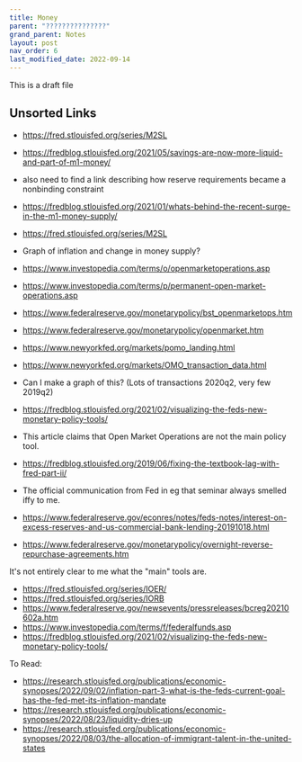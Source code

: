 ```yaml
---
title: Money
parent: "???????????????"
grand_parent: Notes
layout: post
nav_order: 6
last_modified_date: 2022-09-14
---
```


This is a draft file


## Unsorted Links

- https://fred.stlouisfed.org/series/M2SL
- https://fredblog.stlouisfed.org/2021/05/savings-are-now-more-liquid-and-part-of-m1-money/
- also need to find a link describing how reserve requirements became a nonbinding constraint
- https://fredblog.stlouisfed.org/2021/01/whats-behind-the-recent-surge-in-the-m1-money-supply/
- https://fred.stlouisfed.org/series/M2SL
- Graph of inflation and change in money supply?

- https://www.investopedia.com/terms/o/openmarketoperations.asp
- https://www.investopedia.com/terms/p/permanent-open-market-operations.asp
- https://www.federalreserve.gov/monetarypolicy/bst_openmarketops.htm
- https://www.federalreserve.gov/monetarypolicy/openmarket.htm
- https://www.newyorkfed.org/markets/pomo_landing.html
- https://www.newyorkfed.org/markets/OMO_transaction_data.html
- Can I make a graph of this? (Lots of transactions 2020q2, very few 2019q2)
- https://fredblog.stlouisfed.org/2021/02/visualizing-the-feds-new-monetary-policy-tools/

- This article claims that Open Market Operations are not the main policy tool.
- https://fredblog.stlouisfed.org/2019/06/fixing-the-textbook-lag-with-fred-part-ii/
- The official communication from Fed in eg that seminar always smelled iffy to me.
- https://www.federalreserve.gov/econres/notes/feds-notes/interest-on-excess-reserves-and-us-commercial-bank-lending-20191018.html
- https://www.federalreserve.gov/monetarypolicy/overnight-reverse-repurchase-agreements.htm
  
It's not entirely clear to me what the "main" tools are.
- https://fred.stlouisfed.org/series/IOER/
- https://fred.stlouisfed.org/series/IORB
- https://www.federalreserve.gov/newsevents/pressreleases/bcreg20210602a.htm
- https://www.investopedia.com/terms/f/federalfunds.asp
- https://fredblog.stlouisfed.org/2021/02/visualizing-the-feds-new-monetary-policy-tools/


To Read:
- https://research.stlouisfed.org/publications/economic-synopses/2022/09/02/inflation-part-3-what-is-the-feds-current-goal-has-the-fed-met-its-inflation-mandate
- https://research.stlouisfed.org/publications/economic-synopses/2022/08/23/liquidity-dries-up
- https://research.stlouisfed.org/publications/economic-synopses/2022/08/03/the-allocation-of-immigrant-talent-in-the-united-states


